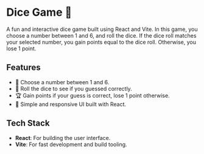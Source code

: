 # Dice Game 🎲

A fun and interactive dice game built using React and Vite. In this game, you choose a number between 1 and 6, and roll the dice. If the dice roll matches your selected number, you gain points equal to the dice roll. Otherwise, you lose 1 point.

## Features
- 🎯 Choose a number between 1 and 6.
- 🎲 Roll the dice to see if you guessed correctly.
- 🏆 Gain points if your guess is correct, lose 1 point otherwise.
- 🔄 Simple and responsive UI built with React.

## Tech Stack
- **React**: For building the user interface.
- **Vite**: For fast development and build tooling.
